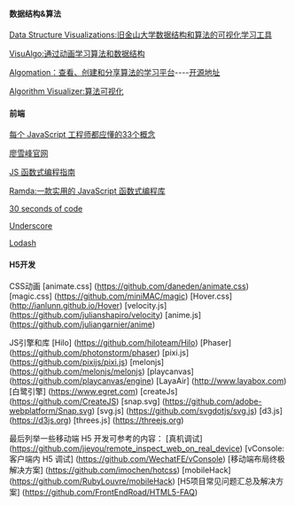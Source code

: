 #### 数据结构&算法
[Data Structure Visualizations:旧金山大学数据结构和算法的可视化学习工具](https://www.cs.usfca.edu/~galles/visualization/Algorithms.html)

[VisuAlgo:通过动画学习算法和数据结构](https://visualgo.net/zh)

[Algomation：查看、创建和分享算法的学习平台](http://www.algomation.com/)----[开源地址](https://github.com/algomation/apis)

[Algorithm Visualizer:算法可视化](http://algorithm-visualizer.org)

#### 前端
[每个 JavaScript 工程师都应懂的33个概念](https://github.com/stephentian/33-js-concepts)

[廖雪峰官网](https://www.liaoxuefeng.com)

[JS 函数式编程指南](https://llh911001.gitbooks.io/mostly-adequate-guide-chinese/content/)

[Ramda:一款实用的 JavaScript 函数式编程库](http://ramda.cn/)

[ 30 seconds of code](https://30secondsofcode.org/)

[Underscore](https://underscorejs.org/)

[Lodash](https://lodash.com/)


#### H5开发
CSS动画
[animate.css] (https://github.com/daneden/animate.css)
[magic.css] (https://github.com/miniMAC/magic)
[Hover.css] (http://ianlunn.github.io/Hover)
[velocity.js] (https://github.com/julianshapiro/velocity)
[anime.js] (https://github.com/juliangarnier/anime)

JS引擎和库
[Hilo] (https://github.com/hiloteam/Hilo)
[Phaser] (https://github.com/photonstorm/phaser)
[pixi.js] (https://github.com/pixijs/pixi.js)
[melonjs] (https://github.com/melonjs/melonjs)
[playcanvas] (https://github.com/playcanvas/engine)
[LayaAir] (http://www.layabox.com)
[白鹭引擎] (https://www.egret.com)
[createJs] (https://github.com/CreateJS)
[snap.svg] (https://github.com/adobe-webplatform/Snap.svg)
[svg.js] (https://github.com/svgdotjs/svg.js)
[d3.js] (https://d3js.org)
[threes.js] (https://threejs.org)

最后列举一些移动端 H5 开发可参考的内容：
[真机调试] (https://github.com/jieyou/remote_inspect_web_on_real_device)
[vConsole: 客户端内 H5 调试] (https://github.com/WechatFE/vConsole)
[移动端布局终极解决方案] (https://github.com/imochen/hotcss)
[mobileHack] (https://github.com/RubyLouvre/mobileHack)
[H5项目常见问题汇总及解决方案] (https://github.com/FrontEndRoad/HTML5-FAQ)
